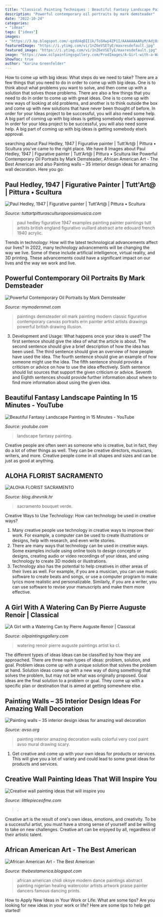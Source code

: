 ```yaml
---
title: "Classical Painting Techniques : Beautiful Fantasy Landscape Painting In 15 Minutes"
description: "Powerful contemporary oil portraits by mark demsteader"
date: "2022-10-24"
categories:
- "ideas"
tags: ["ideas"]
images:
- "https://3.bp.blogspot.com/-qzdU4qDII1k/ToSHwp4ZP1I/AAAAAAAARyM/Adj0x6zeupc/w1200-h630-p-k-no-nu/Paul+Hedley+-+Tutt%2527Art%2540+%252841%2529.jpg"
featuredImage: "https://i.ytimg.com/vi/1nZ6eVSETyE/maxresdefault.jpg"
featured_image: "https://i.ytimg.com/vi/1nZ6eVSETyE/maxresdefault.jpg"
image: "https://www.oilpaintingsgallery.com/ProdImages/A-Girl-with-a-Watering-Can-big.jpg"
ShowToc: true
author: "Karina Greenfelder"
---
```



How to come up with big ideas: What steps do we need to take?
There are a few things that you need to do in order to come up with big ideas. One is to think about what problems you want to solve, and then come up with a solution that solves those problems. There are also a few things that you need to do in order to come up with great ideas. One is to come up with new ways of looking at old problems, and another is to think outside the box and come up with new solutions that have never been thought of before. In order for your Ideas project to be successful, you will also need some help. A big part of coming up with big ideas is getting somebody else’s approval. In order for your Idea project to be successful, you will also need some help. A big part of coming up with big ideas is getting somebody else’s approval.

	

		
searching about Paul Hedley, 1947 | Figurative painter | Tutt&#039;Art@ | Pittura • Scultura you've came to the right place. We have 8 Images about Paul Hedley, 1947 | Figurative painter | Tutt&#039;Art@ | Pittura • Scultura like Powerful Contemporary Oil Portraits by Mark Demsteader, African American Art - The Best American and also Painting walls – 35 interior design ideas for amazing wall decoration. Here you go:
		
    
## Paul Hedley, 1947 | Figurative Painter | Tutt&#039;Art@ | Pittura • Scultura

<img loading=lazy src="https://3.bp.blogspot.com/-qzdU4qDII1k/ToSHwp4ZP1I/AAAAAAAARyM/Adj0x6zeupc/w1200-h630-p-k-no-nu/Paul+Hedley+-+Tutt%2527Art%2540+%252841%2529.jpg" onerror="this.onerror=null;this.src='https://tse3.mm.bing.net/th?id=OIP.ZwHfqi3sW2rGVYbGTGt7ZQHaGI&amp;pid=15.1';" alt="Paul Hedley, 1947 | Figurative painter | Tutt&#039;Art@ | Pittura • Scultura">

_Source: tuttartpitturasculturapoesiamusica.com_

>paul hedley figurative 1947 examples painting painter paintings tutt artists british england figurativo vuillard abstract arte edouard french 1940 acrylic. 

	

Trends in technology: How will the latest technological advancements affect our lives?
In 2022, many technology advancements will be changing the way we live. Some of these include artificial intelligence, virtual reality, and 3D printing. These advancements could have a significant impact on our lives and the way we work and live.

    
## Powerful Contemporary Oil Portraits By Mark Demsteader

<img loading=lazy src="https://mymodernmet.com/wp/wp-content/uploads/archive/TziMuWaC-vXCzSTXcO83_1082121674.jpeg" onerror="this.onerror=null;this.src='https://tse4.mm.bing.net/th?id=OIP.suZFmQ1YLbXqc-HsR264HQHaJw&amp;pid=15.1';" alt="Powerful Contemporary Oil Portraits by Mark Demsteader">

_Source: mymodernmet.com_

>paintings demsteader oil mark painting modern classic figurative contemporary canvas portraits erin painter artist artists drawings powerful british drawing illusion. 

	

3. Development and Usage: What happens once your idea is used?
The first sentence should give the idea of what the article is about. The second sentence should give a brief description of how the idea has been used. The third sentence should give an overview of how people have used the idea. The fourth sentence should give an example of how someone might use the idea. The fifth sentence should provide a criticism or advice on how to use the idea effectively. Sixth sentence should list sources that support the given criticism or advice. Seventh and Eighth sentences should provide further information about where to find more information about using the given idea.

    
## Beautiful Fantasy Landscape Painting In 15 Minutes - YouTube

<img loading=lazy src="https://i.ytimg.com/vi/1nZ6eVSETyE/maxresdefault.jpg" onerror="this.onerror=null;this.src='https://tse4.mm.bing.net/th?id=OIP.Wqj11LFlWGDI0ib_-I7YJAHaEK&amp;pid=15.1';" alt="Beautiful Fantasy Landscape Painting in 15 Minutes - YouTube">

_Source: youtube.com_

>landscape fantasy painting. 

	

Creative people are often seen as someone who is creative, but in fact, they do a lot of other things as well. They can be creative directors, musicians, writers, and more. Creative people come in all shapes and sizes and can be just as good at anything.

    
## ALOHA FLORIST SACRAMENTO

<img loading=lazy src="http://bit.ly/pAl5SM" onerror="this.onerror=null;this.src='https://tse2.mm.bing.net/th?id=OIP.lycazRfQW6FxEP2T95zNpQHaE8&amp;pid=15.1';" alt="ALOHA FLORIST SACRAMENTO">

_Source: blog.dnevnik.hr_

>sacramento bouquet verde. 

	

Creative Ways to Use Technology: How can technology be used in creative ways?
1. Many creative people use technology in creative ways to improve their work. For example, a computer can be used to create illustrations or designs, help with research, and even write stories.
2. There are many ways that technology can be used in creative ways. Some examples include using online tools to design concepts or designs, creating audio or video recordings of your ideas, and using technology to create 3D models or illustrations.
3. Technology also has the potential to help creatives in other areas of their lives as well. For example, if you are a musician, you can use music software to create beats and songs, or use a computer program to make lyrics more realistic and personalizable. Similarly, if you are a writer, you can use software to revise your manuscripts and make them more effective. 
    
## A Girl With A Watering Can By Pierre Auguste Renoir | Classical

<img loading=lazy src="https://www.oilpaintingsgallery.com/ProdImages/A-Girl-with-a-Watering-Can-big.jpg" onerror="this.onerror=null;this.src='https://tse2.mm.bing.net/th?id=OIP.akKEWlErV4XwEGsxvJBkdAHaKC&amp;pid=15.1';" alt="A Girl with a Watering Can by Pierre Auguste Renoir | Classical">

_Source: oilpaintingsgallery.com_

>watering renoir pierre auguste paintings artist ka cl. 

	

The different types of ideas
Ideas can be classified by how they are approached. There are three main types of ideas: problem, solution, and goal. Problem ideas come up with a unique solution that solves the problem at hand. Solution ideas come up with a new way of doing something that solves the problem, but may not be what was originally proposed. Goal ideas are the final solution to a problem or goal. They come up with a specific plan or destination that is aimed at getting somewhere else.

    
## Painting Walls – 35 Interior Design Ideas For Amazing Wall Decoration

<img loading=lazy src="http://www.avso.org/wp-content/uploads/files/9/1/0/painting-walls-35-interior-design-ideas-for-amazing-wall-decoration-32-910.jpg" onerror="this.onerror=null;this.src='https://tse2.mm.bing.net/th?id=OIP.FBEun2mOnXzKF4szGsT8bgHaJ4&amp;pid=15.1';" alt="Painting walls – 35 interior design ideas for amazing wall decoration">

_Source: avso.org_

>painting interior amazing decoration walls colorful very cool paint avso mural drawing scary. 

	

1. Get creative and come up with your own ideas for products or services. This will give you a lot of variety and could lead to some great ideas for products and services.

    
## Creative Wall Painting Ideas That Will Inspire You

<img loading=lazy src="https://www.littlepieceofme.com/wp-content/uploads/2020/02/ap8a-scaled.jpg" onerror="this.onerror=null;this.src='https://tse2.mm.bing.net/th?id=OIP.LSoAvVHilJ78iuM9H8DA0AHaJo&amp;pid=15.1';" alt="Creative wall painting ideas that will inspire you">

_Source: littlepieceofme.com_

>. 

	

Creative art is the result of one's own ideas, emotions, and creativity. To be a successful artist, you must have a strong sense of yourself and be willing to take on new challenges. Creative art can be enjoyed by all, regardless of their artistic talent.

    
## African American Art - The Best American

<img loading=lazy src="http://3.bp.blogspot.com/-I1kkHW-_RbU/TuiDb27lyFI/AAAAAAAAAP4/nWV-JslUkFs/s1600/African-American-Art.jpg" onerror="this.onerror=null;this.src='https://tse2.mm.bing.net/th?id=OIP.5TrR0fJd-JLS0jGRYAyVhwAAAA&amp;pid=15.1';" alt="African American Art - The Best American">

_Source: thebestamerica.blogspot.com_

>african american chidi okoye modern dance paintings abstract painting nigerian healing watercolor artists artwork praise painter dancers famous dancing prints. 

	

How to Apply New Ideas in Your Work or Life: What are some tips?
Are you looking for new ideas in your work or life? Here are some tips to help get started!

